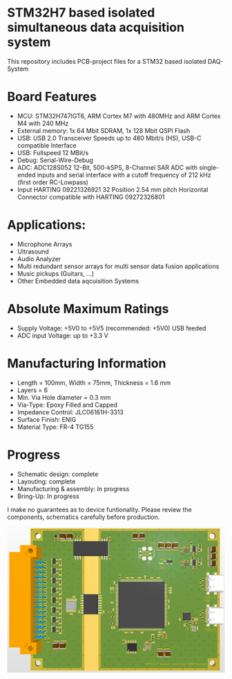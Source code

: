# STM32H7 based isolated simultaneous data acquisition system

This repository includes PCB-project files for a STM32 based isolated DAQ-System

# Board Features

- MCU: STM32H747IGT6, ARM Cortex M7 with 480MHz and ARM Cortex M4 with 240 MHz
- External memory: 1x 64 Mbit SDRAM, 1x 128 Mbit  QSPI Flash
- USB: USB 2.0 Transceiver Speeds up to 480 Mbit/s (HS), USB-C compatible Interface
- USB: Fullspeed 12 MBit/s
- Debug: Serial-Wire-Debug
- ADC: ADC128S052 12-Bit, 500-kSPS, 8-Channel SAR ADC with single-ended inputs and serial interface with a cutoff frequency of 212 kHz (first order RC-Lowpass)
- Input HARTING 09221326921 32 Position 2.54 mm pitch Horizontal Connector compatible with HARTING 09272326801

# Applications:

- Microphone Arrays
- Ultrasound
- Audio Analyzer
- Multi redundant sensor arrays for multi sensor data fusion applications
- Music pickups (Guitars, ...)
- Other Embedded data aqcuisition Systems

# Absolute Maximum Ratings

- Supply Voltage: +5V0 to +5V5 (recommended: +5V0) USB feeded
- ADC input Voltage: up to +3.3 V

# Manufacturing Information

- Length = 100mm, Width = 75mm, Thickness = 1.6 mm
- Layers = 6
- Min. Via Hole diameter = 0.3 mm
- Via-Type: Epoxy Filled and Capped
- Impedance Control: JLC06161H-3313
- Surface Finish: ENIG
- Material Type: FR-4 TG155

# Progress

- Schematic design: complete
- Layouting: complete
- Manufacturing & assembly: In progress
- Bring-Up: In progress

I make no guarantees as to device funtionality. Please review the components, schematics carefully before production.


![test](https://github.com/myildirim6198/STM32BasedSimultaneusDAQSystem/blob/main/Images/PictureDAQSystem.png?raw=true)

